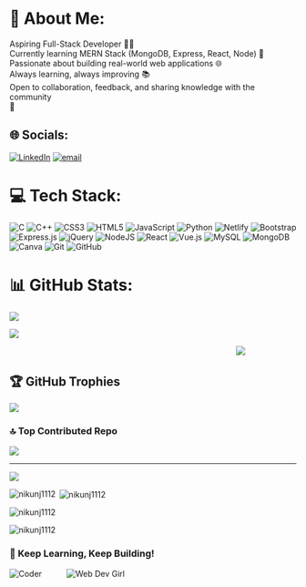 # 💫 About Me:
Aspiring Full-Stack Developer 👨‍💻 <br>Currently learning MERN Stack (MongoDB, Express, React, Node) 🚀 <br>Passionate about building real-world web applications 🌐 <br>Always learning, always improving 📚 <br>Open to collaboration, feedback, and sharing knowledge with the community<br>🤝<br>


## 🌐 Socials:
[![LinkedIn](https://img.shields.io/badge/LinkedIn-%230077B5.svg?logo=linkedin&logoColor=white)](https://linkedin.com/in/nikunj-rana-7ba712319 ) [![email](https://img.shields.io/badge/Email-D14836?logo=gmail&logoColor=white)](mailto:8891nikunjrana@gmail.com) 

# 💻 Tech Stack:
![C](https://img.shields.io/badge/c-%2300599C.svg?style=for-the-badge&logo=c&logoColor=white) ![C++](https://img.shields.io/badge/c++-%2300599C.svg?style=for-the-badge&logo=c%2B%2B&logoColor=white) ![CSS3](https://img.shields.io/badge/css3-%231572B6.svg?style=for-the-badge&logo=css3&logoColor=white) ![HTML5](https://img.shields.io/badge/html5-%23E34F26.svg?style=for-the-badge&logo=html5&logoColor=white) ![JavaScript](https://img.shields.io/badge/javascript-%23323330.svg?style=for-the-badge&logo=javascript&logoColor=%23F7DF1E) ![Python](https://img.shields.io/badge/python-3670A0?style=for-the-badge&logo=python&logoColor=ffdd54) ![Netlify](https://img.shields.io/badge/netlify-%23000000.svg?style=for-the-badge&logo=netlify&logoColor=#00C7B7) ![Bootstrap](https://img.shields.io/badge/bootstrap-%238511FA.svg?style=for-the-badge&logo=bootstrap&logoColor=white) ![Express.js](https://img.shields.io/badge/express.js-%23404d59.svg?style=for-the-badge&logo=express&logoColor=%2361DAFB) ![jQuery](https://img.shields.io/badge/jquery-%230769AD.svg?style=for-the-badge&logo=jquery&logoColor=white) ![NodeJS](https://img.shields.io/badge/node.js-6DA55F?style=for-the-badge&logo=node.js&logoColor=white) ![React](https://img.shields.io/badge/react-%2320232a.svg?style=for-the-badge&logo=react&logoColor=%2361DAFB) ![Vue.js](https://img.shields.io/badge/vue.js-%2335495e.svg?style=for-the-badge&logo=vuedotjs&logoColor=%234FC08D) ![MySQL](https://img.shields.io/badge/mysql-4479A1.svg?style=for-the-badge&logo=mysql&logoColor=white) ![MongoDB](https://img.shields.io/badge/MongoDB-%234ea94b.svg?style=for-the-badge&logo=mongodb&logoColor=white) ![Canva](https://img.shields.io/badge/Canva-%2300C4CC.svg?style=for-the-badge&logo=Canva&logoColor=white) ![Git](https://img.shields.io/badge/git-%23F05033.svg?style=for-the-badge&logo=git&logoColor=white) ![GitHub](https://img.shields.io/badge/github-%23121011.svg?style=for-the-badge&logo=github&logoColor=white)

# 📊 GitHub Stats:
![](https://github-readme-stats.vercel.app/api?username=nikunj1112&theme=rose&hide_border=false&include_all_commits=true&count_private=false) 

![](https://nirzak-streak-stats.vercel.app/?user=nikunj1112&theme=rose&hide_border=false) 

&nbsp; &nbsp; &nbsp; &nbsp; &nbsp;&nbsp; &nbsp; &nbsp; &nbsp; &nbsp;&nbsp; &nbsp; &nbsp; &nbsp; &nbsp;&nbsp; &nbsp; &nbsp; &nbsp; &nbsp;&nbsp; &nbsp; &nbsp; &nbsp; &nbsp; &nbsp; &nbsp; &nbsp; &nbsp; &nbsp; &nbsp; &nbsp; &nbsp; &nbsp; &nbsp;&nbsp; &nbsp; &nbsp; &nbsp; &nbsp;&nbsp; &nbsp; &nbsp; &nbsp; &nbsp;&nbsp; &nbsp; &nbsp; &nbsp; &nbsp;&nbsp; &nbsp; &nbsp; &nbsp; &nbsp;![](https://github-readme-stats.vercel.app/api/top-langs/?username=nikunj1112&theme=rose&hide_border=false&include_all_commits=true&count_private=false&layout=compact) 

## 🏆 GitHub Trophies
![](https://github-profile-trophy.vercel.app/?username=nikunj1112&theme=radical&no-frame=false&no-bg=false&margin-w=4)

### 🔝 Top Contributed Repo
![](https://github-contributor-stats.vercel.app/api?username=nikunj1112&limit=5&theme=rose&combine_all_yearly_contributions=true)

---
[![](https://visitcount.itsvg.in/api?id=nikunj1112&icon=2&color=5)](https://visitcount.itsvg.in)




<p><img align="left" src="https://github-readme-stats.vercel.app/api/top-langs?username=nikunj1112&show_icons=true&locale=en&layout=compact" alt="nikunj1112" /></p>

<p>&nbsp;<img align="center" src="https://github-readme-stats.vercel.app/api?username=nikunj1112&show_icons=true&locale=en" alt="nikunj1112" /></p>

<p><img align="center" src="https://github-readme-streak-stats.herokuapp.com/?user=nikunj1112&" alt="nikunj1112" /></p>

<p><img align="center" src="https://github-readme-streak-stats.herokuapp.com/?user=nikunj1112&" alt="nikunj1112" /></p>


### 🚀 Keep Learning, Keep Building!

![Coder](https://media.giphy.com/media/qgQUggAC3Pfv687qPC/giphy.gif)  &nbsp; &nbsp; &nbsp; &nbsp; &nbsp; ![Web Dev Girl](https://media.giphy.com/media/26tn33aiTi1jkl6H6/giphy.gif)








<!-- Proudly created with GPRM ( https://gprm.itsvg.in ) -->
